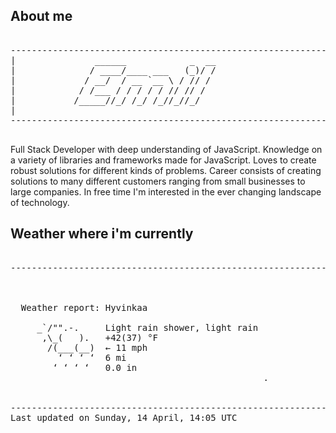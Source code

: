 ## About me

<pre>

--------------------------------------------------------------------------------------
|			    ______            _  __
|			   / ____/____ ___   (_)/ /
|			  / __/  / __ `__ \ / // / 
|			 / /___ / / / / / // // /  
|			/_____//_/ /_/ /_//_//_/   
|                           
--------------------------------------------------------------------------------------

</pre>

Full Stack Developer with deep understanding of JavaScript. Knowledge on a variety of libraries and frameworks made for JavaScript. Loves to create robust solutions for different kinds of problems. Career consists of creating solutions to many different customers ranging from small businesses to large companies. In free time I'm interested in the ever changing landscape of technology. 



## Weather where i'm currently  

<pre>

--------------------------------------------------------------------------------------


 
  Weather report: Hyvinkaa  
    
     _`/"".-.     Light rain shower, light rain  
      ,\_(   ).   +42(37) °F  
       /(___(__)  ← 11 mph  
         ‘ ‘ ‘ ‘  6 mi  
        ‘ ‘ ‘ ‘   0.0 in  
                                                .


--------------------------------------------------------------------------------------
Last updated on Sunday, 14 April, 14:05 UTC
</pre>
